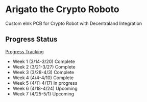 # Arigato the Crypto Roboto
Custom eInk PCB for Crypto Robot with Decentraland Integration

## Progress Status
[Progress Tracking](https://github.com/sfagin89/Arigato_Crypto_Roboto/wiki/Project-Progress)

- Week 1 (3/14-3/20) Complete
- Week 2 (3/21-3/27) Complete
- Week 3 (3/28-4/3) Complete
- Week 4 (4/4-4/10) Complete
- Week 5 (4/11-4/17) In progress
- Week 6 (4/18-4/24) Upcoming
- Week 7 (4/25-5/1) Upcoming

